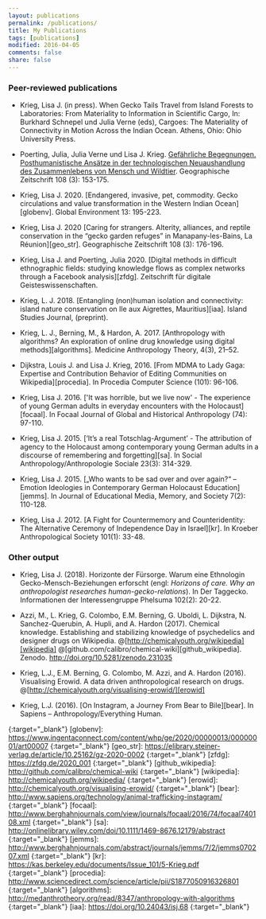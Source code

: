 ```yaml
---
layout: publications
permalink: /publications/
title: My Publications
tags: [publications]
modified: 2016-04-05
comments: false
share: false
---
```



### Peer-reviewed publications

- Krieg, Lisa J. (in press). When Gecko Tails Travel from Island Forests to Laboratories: From Materiality to Information in Scientific Cargo, In: Burkhard Schnepel und Julia Verne (eds), Cargoes: The Materiality of Connectivity in Motion Across the Indian Ocean. Athens, Ohio: Ohio University Press.

- Poerting, Julia, Julia Verne und Lisa J. Krieg. [Gefährliche Begegnungen. Posthumanistische Ansätze in der technologischen Neuaushandlung des Zusammenlebens von Mensch und Wildtier][geo_gefahr]. Geographische Zeitschrift 108 (3): 153-175.

- Krieg, Lisa J. 2020. [Endangered, invasive, pet, commodity. Gecko circulations and value transformation in the Western Indian Ocean][globenv]. Global Environment 13: 195-223.

- Krieg, Lisa J. 2020 [Caring for strangers. Alterity, alliances, and reptile conservation in the “gecko garden refuges” in Manapany-les-Bains, La Réunion][geo_str]. Geographische Zeitschrift 108 (3): 176-196.

- Krieg, Lisa J. and Poerting, Julia 2020. [Digital methods in difficult ethnographic fields: studying knowledge flows as complex networks through a Facebook analysis][zfdg]. Zeitschrift für digitale Geisteswissenschaften.

- Krieg, L. J. 2018. [Entangling (non)human isolation and connectivity: island nature conservation on Ile aux Aigrettes, Mauritius][iaa]. Island Studies Journal, (preprint).

- Krieg, L. J., Berning, M., & Hardon, A. 2017. [Anthropology with algorithms? An exploration of online drug knowledge using digital methods][algorithms]. Medicine Anthropology Theory, 4(3), 21–52.

- Dijkstra, Louis J. and Lisa J. Krieg, 2016. [From MDMA to Lady Gaga: Expertise and Contribution Behavior of Editing Communities on Wikipedia][procedia].
  In Procedia Computer Science (101): 96-106.

- Krieg, Lisa J. 2016. ['It was horrible, but we live now' - The experience of young German adults in everyday encounters with the Holocaust][focaal].
  In Focaal Journal of Global and Historical Anthropology (74): 97-110.
  
- Krieg, Lisa J. 2015. [‘It’s a real Totschlag-Argument’ - The attribution of agency to the Holocaust among contemporary young German adults in a discourse of remembering and forgetting][sa]. 
  In Social Anthropology/Anthropologie Sociale 23(3): 314-329.

- Krieg, Lisa J. 2015. [„Who wants to be sad over and over again?“ – Emotion Ideologies in Contemporary German Holocaust Education][jemms]. 
  In Journal of Educational Media, Memory, and Society 7(2): 110-128.

- Krieg, Lisa J. 2012. [A Fight for Countermemory and Counteridentity: The Alternative Ceremony of Independence Day in Israel][kr].
  In Kroeber Anthropological Society 101(1): 33-48.


### Other output

- Krieg, Lisa J. (2018). Horizonte der Fürsorge. Warum eine Ethnologin Gecko-Mensch-Beziehungen erforscht (engl: _Horizons of care. Why an anthropologist researches human-gecko-relations_). In Der Taggecko. Informationen der Interessengruppe Phelsuma 102(2): 20-22.

- Azzi, M., L. Krieg, G. Colombo, E.M. Berning, G. Uboldi, L. Dijkstra, N. Sanchez-Querubin, 
A. Hupli, and A. Hardon (2017). Chemical knowledge. Establishing and stabilizing knowledge of psychedelics and designer drugs on Wikipedia. 
@[http://chemicalyouth.org/wikipedia][wikipedia] @[github.com/calibro/chemical-wiki][github_wikipedia]. 
Zenodo. http://doi.org/10.5281/zenodo.231035

- Krieg, L.J., E.M. Berning, G. Colombo, M. Azzi, and A. Hardon (2016). 
  Visualising Erowid. A data driven anthropological research on drugs. @[http://chemicalyouth.org/visualising-erowid/][erowid]

- Krieg, L.J. (2016). [On Instagram, a Journey From Bear to Bile][bear]. In Sapiens – Anthropology/Everything Human.






<!-- Links -->
[geo_gefahr]: https://elibrary.steiner-verlag.de/article/10.25162/gz-2020-0006
{:target="_blank"}
[globenv]: https://www.ingentaconnect.com/content/whp/ge/2020/00000013/00000001/art00007
{:target="_blank"}
[geo_str]: https://elibrary.steiner-verlag.de/article/10.25162/gz-2020-0002
{:target="_blank"}
[zfdg]: https://zfdg.de/2020_001
{:target="_blank"}
[github_wikipedia]: http://github.com/calibro/chemical-wiki
{:target="_blank"}
[wikipedia]: http://chemicalyouth.org/wikipedia/
{:target="_blank"}
[erowid]: http://chemicalyouth.org/visualising-erowid/
{:target="_blank"}
[bear]: http://www.sapiens.org/technology/animal-trafficking-instagram/
{:target="_blank"}
[focaal]: http://www.berghahnjournals.com/view/journals/focaal/2016/74/focaal740108.xml
{:target="_blank"}
[sa]: http://onlinelibrary.wiley.com/doi/10.1111/1469-8676.12179/abstract
{:target="_blank"}
[jemms]: http://www.berghahnjournals.com/abstract/journals/jemms/7/2/jemms070207.xml
{:target="_blank"}
[kr]: https://kas.berkeley.edu/documents/Issue_101/5-Krieg.pdf
{:target="_blank"}
[procedia]: http://www.sciencedirect.com/science/article/pii/S1877050916326801
{:target="_blank"}
[algorithms]: http://medanthrotheory.org/read/8347/anthropology-with-algorithms
{:target="_blank"}
[iaa]: https://doi.org/10.24043/isj.68
{:target="_blank"}